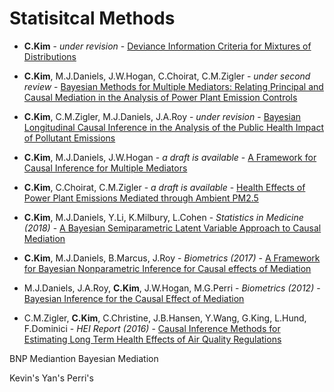 # Statisitcal Methods

* **C.Kim** - *under revision* - [Deviance Information Criteria for Mixtures of
Distributions](https://github.com/lit777/Abstracts/tree/master/DIC/)

* **C.Kim**, M.J.Daniels, J.W.Hogan, C.Choirat, C.M.Zigler - *under second review* - [Bayesian Methods for Multiple Mediators: Relating Principal and Causal Mediation in the Analysis of Power Plant Emission Controls](https://github.com/lit777/Abstracts/tree/master/MultipleBNP/)

* **C.Kim**, C.M.Zigler, M.J.Daniels, J.A.Roy - *under revision* - [Bayesian Longitudinal Causal Inference in the Analysis of the Public Health Impact of Pollutant Emissions](https://github.com/lit777/Abstracts/tree/master/Longitudinal/)

* **C.Kim**, M.J.Daniels, J.W.Hogan - *a draft is available* - [A Framework for Causal Inference for Multiple Mediators](https://github.com/lit777/Abstracts/tree/master/MultipleBART/)

* **C.Kim**, C.Choirat, C.M.Zigler - *a draft is available* - [Health Effects of Power Plant Emissions Mediated through Ambient PM2.5](https://github.com/lit777/Abstracts/tree/master/PM-HealthMediator/)

* **C.Kim**, M.J.Daniels, Y.Li, K.Milbury, L.Cohen - *Statistics in Medicine (2018)* - [A Bayesian Semiparametric Latent Variable Approach to Causal Mediation](https://github.com/lit777/Abstracts/tree/master/LatentMediation/)

* **C.Kim**, M.J.Daniels, B.Marcus, J.Roy - *Biometrics (2017)* - [A Framework for Bayesian Nonparametric Inference for Causal effects of Mediation](https://github.com/lit777/Abstracts/tree/master/BNPMediation/)

* M.J.Daniels, J.A.Roy, **C.Kim**, J.W.Hogan, M.G.Perri - *Biometrics (2012)* - [Bayesian Inference for the Causal Effect of Mediation](https://github.com/lit777/Abstracts/tree/master/BayesianMediation/)

* C.M.Zigler, **C.Kim**, C.Christine, J.B.Hansen, Y.Wang, G.King, L.Hund, F.Dominici - *HEI Report (2016)* - [Causal Inference Methods for Estimating Long Term Health Effects of Air Quality Regulations](https://github.com/lit777/Abstracts/tree/master/HEIreport/)


BNP Mediantion
Bayesian Mediation

Kevin's
Yan's
Perri's
